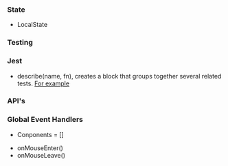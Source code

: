 ### State

- LocalState

### Testing

### Jest

- describe(name, fn), creates a block that groups together several related tests. [For example](https://jestjs.io/docs/api#describename-fn)

### API's

### Global Event Handlers

- Conponents = [<MainHeader/>]

* onMouseEnter()
* onMouseLeave()
